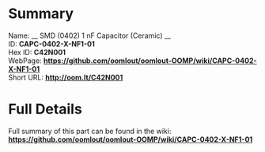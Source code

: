 
Summary
=================
  
Name: __ SMD (0402) 1 nF Capacitor (Ceramic) __    
ID: __CAPC-0402-X-NF1-01__   
Hex ID: __C42N001__   
WebPage: __https://github.com/oomlout/oomlout-OOMP/wiki/CAPC-0402-X-NF1-01__   
Short URL: __http://oom.lt/C42N001__   

Full Details
==========================
Full summary of this part can be found in the wiki:   
__https://github.com/oomlout/oomlout-OOMP/wiki/CAPC-0402-X-NF1-01__    

